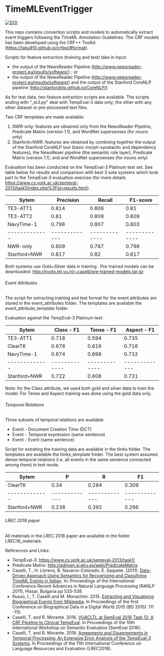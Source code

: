 # TimeMLEventTrigger

[![DOI](https://zenodo.org/badge/84806129.svg)](https://zenodo.org/badge/latestdoi/84806129)


This repo contains convertion scripts and models to automatically extract event triggers following the TimeML Annotation Guidelines.
The CRF models has been developed using the CRF++ Toolkit (https://taku910.github.io/crfpp/#format).

Scripts for feature extraction (training and test) take in input:
- the output of the NewsReader Pipeline (http://www.newsreader-project.eu/results/software/) ; or
- the output of the NewsReader Pipeline (http://www.newsreader-project.eu/results/software/) and the output of the Stanford CoreNLP pipeline (http://stanfordnlp.github.io/CoreNLP/)

As for test data, two feature extraction scripts are available. The scripts ending with "*_te3.py*" deal with TempEval-3 data only; the other with any other dataset or pre-processed text files.
 
Two CRF templates are made available: 
1. NWR-only: features are obtained only from the NewsReader Pipeline, Predicate Matrix (version 1.1), and WordNet supersenses (for nouns only)
2. Stanford+NWR: features are obtained by combning together the output of the Stanford CoreNLP tool (basic morph-synatactic and dependency features), the NewsReaer pipeline (the semantic role layer), Predicate Matrix (version 1.1), and and WordNet supersenses (for nouns only)


Evaluation has been conducted on the TempEval-3 Platinum test set. See table below for results and comparison with best 3 sota systems which took part to the TempEval-3 evaluation exercise (for more details https://www.cs.york.ac.uk/semeval-2013/task1/index.php%3Fid=results.html). 

| Sytem  | Precision | Recall | F1-score |
| ------------- | ------------- | ------------- | ------------- |
|  TE3-ATT1 | 0.814  | 0.806 | 0.81 |
|  TE3-ATT2 | 0.81 | 0.808 | 0.809 | 
| NavyTime-1 | 0.798 | 0.807 | 0.803 | 
| ------------- | ------------- | ------------- | ------------- |
| NWR-only| 0.809 | 0.787 | 0.798 | 
| Stanford+NWR | 0.817 | 0.82 | 0.817 | 

Both systems use Gold+Silver data in training .
Pre-trained models can be downloaded: http://kyoto.let.vu.nl/~caselli/pre-trained-models.tar.gz 

###### Event Attributes

The script for extracting training and test format for the event attributes are stored in the event_attributes folder.
The templates are available the event_attribute_template folder.

Evaluation against the TempEval-3 Platinum test:

| Sytem  | Class - F1 | Tense  - F1 | Aspect - F1 |
| ------------- | ------------- | ------------- | ------------- |
|  TE3-ATT1 | 0.718  | 0.594 | 0.735 |
|  ClearTK | 0.678 | 0.616 | 0.716 | 
| NavyTime-1 | 0.674 | 0.698 | 0.732 | 
| ------------- | ------------- | ------------- | ------------- |
| Stanford+NWR | 0.722 | 0.608 | 0.731 | 


Note: for the Class attribute, we used both gold and silver data to train the model. For Tense and Aspect training was done using the gold data only.


###### Temporal Relations

Three subsets of temporal relations are available:

- Event - Document Creation Time (DCT)
- Event - Temporal expression (same sentence)
- Event - Event (same sentence)

Script for extrating the training data are available in the tlinks folder.
The templates are available the tlinks_template folder.
The best system assumes dense temporal relations (i.e. all events in the same sentence connected among them) in test mode.


| Sytem  | P | R | F1 |
| ------------- | ------------- | ------------- | ------------- |
|  ClearTK | 0.34 | 0.284 | 0.309 | 
| ------------- | ------------- | ------------- | ------------- |
| Stanford+NWR | 0.238 | 0.392 | 0.296 | 


###### LREC 2018 paper

All materials in the LREC 2018 paper are available in the folder LREC18_materials.


References and Links:
- TempEval-3: https://www.cs.york.ac.uk/semeval-2013/task1/ 
- Predicate Matrix: http://adimen.si.ehu.es/web/PredicateMatrix
- Caselli, T., H. Llorens, B. Navarro-Colorado, E. Saquete. (2011). <a href="http://www.aclweb.org/anthology/R/R11/R11-1074.pdf">Data-Driven Approach Using Semantics for Recognizing and Classifying TimeML Events in Italian<a>. In: Proceedings of the International Conference Recent Advances in Natural Language Processing (RANLP 2011), Hissar, Bulgaria pp 533-538.
- Russo, I., T. Caselli and M. Monachini. 2015. <a href="http://ceur-ws.org/Vol-1399/paper17.pdf">Extracting and Visualising Biographical Events from Wikipedia<a>. In Proceedings of the first Conference on Biographical Data in a Digital World 2015 (BD 2015): 111 -115
- Caselli, T. and R. Morante. 2016. <a href="https://www.aclweb.org/anthology/S/S16/S16-1193.pdf">VUACLTL at SemEval 2016 Task 12: A CRF Pipeline to Clinical TempEval<a>. In Proceedings of the 10th International Workshop on Semantic Evaluation (SemEval 2016).
- Caselli, T. and R. Morante. 2018. <a href="http://www.lrec-conf.org/proceedings/lrec2018/pdf/880.pdf">Agreements and Disagreements in Temporal Processing: An Extensive Error Analysis of the TempEval-3 Systems<a>. In Proceedings of the 11th International Conference on Language Resources and Evaluation (LREC2018).


